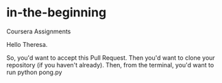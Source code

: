 # in-the-beginning
Coursera Assignments

Hello Theresa.

So, you'd want to accept this Pull Request. 
Then you'd want to clone your repository (if you haven't already).
Then, from the terminal, you'd want to run
python pong.py
